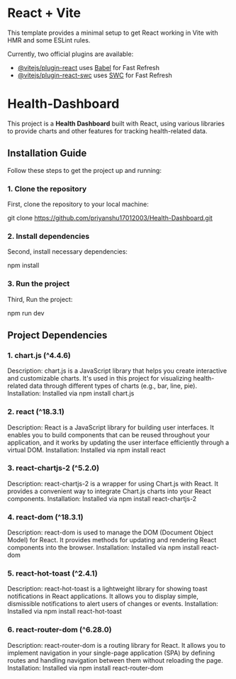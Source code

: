 
# React + Vite

This template provides a minimal setup to get React working in Vite with HMR and some ESLint rules.

Currently, two official plugins are available:

- [@vitejs/plugin-react](https://github.com/vitejs/vite-plugin-react/blob/main/packages/plugin-react/README.md) uses [Babel](https://babeljs.io/) for Fast Refresh
- [@vitejs/plugin-react-swc](https://github.com/vitejs/vite-plugin-react-swc) uses [SWC](https://swc.rs/) for Fast Refresh


# Health-Dashboard

This project is a **Health Dashboard** built with React, using various libraries to provide charts and other features for tracking health-related data.

## Installation Guide

Follow these steps to get the project up and running:

### 1. Clone the repository

First, clone the repository to your local machine:

git clone https://github.com/priyanshu17012003/Health-Dashboard.git

### 2. Install dependencies
Second, install necessary dependencies:

npm install

### 3. Run the project
Third, Run the project:

npm run dev

## Project Dependencies
### 1. chart.js (^4.4.6)
Description: chart.js is a JavaScript library that helps you create interactive and customizable charts. It's used in this project for visualizing health-related data through different types of charts (e.g., bar, line, pie).
Installation: Installed via npm install chart.js

### 2. react (^18.3.1)
Description: React is a JavaScript library for building user interfaces. It enables you to build components that can be reused throughout your application, and it works by updating the user interface efficiently through a virtual DOM.
Installation: Installed via npm install react

### 3. react-chartjs-2 (^5.2.0)
Description: react-chartjs-2 is a wrapper for using Chart.js with React. It provides a convenient way to integrate Chart.js charts into your React components.
Installation: Installed via npm install react-chartjs-2

### 4. react-dom (^18.3.1)
Description: react-dom is used to manage the DOM (Document Object Model) for React. It provides methods for updating and rendering React components into the browser.
Installation: Installed via npm install react-dom

### 5. react-hot-toast (^2.4.1)
Description: react-hot-toast is a lightweight library for showing toast notifications in React applications. It allows you to display simple, dismissible notifications to alert users of changes or events.
Installation: Installed via npm install react-hot-toast

### 6. react-router-dom (^6.28.0)
Description: react-router-dom is a routing library for React. It allows you to implement navigation in your single-page application (SPA) by defining routes and handling navigation between them without reloading the page.
Installation: Installed via npm install react-router-dom




